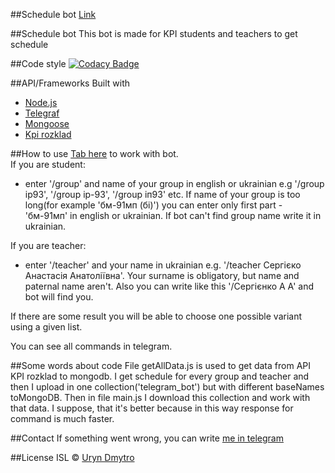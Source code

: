 ##Schedule bot
[Link](https://t.me/aefioiefjsrhfbsbjbot)

##Schedule bot
This bot is made for KPI students and teachers to get schedule

##Code style
[![Codacy Badge](https://app.codacy.com/project/badge/Grade/9d9ff174b6cf44d3a577853bb9928d34)](https://www.codacy.com/manual/tedi4t/telegram_bot?utm_source=github.com&amp;utm_medium=referral&amp;utm_content=tedi4t/telegram_bot&amp;utm_campaign=Badge_Grade)

##API/Frameworks
Built with
+ [Node.js](https://nodejs.org/uk/)
+ [Telegraf](https://telegraf.js.org/#/)
+ [Mongoose](https://github.com/Automattic/mongoose)
+ [Kpi rozklad](https://api.rozklad.org.ua/)

##How to use
[Tab here](https://t.me/aefioiefjsrhfbsbjbot) to work with bot. <br>
If you are student:
+ enter '/group' and name of your group in english or ukrainian e.g 
'/group ip93', '/group ip-93', '/group iп93' etc. If name of your group
 is too long(for example 'бм-91мп (бі)') you can enter only first 
 part - 'бм-91мп' in english or ukrainian. If bot can't find group name 
 write it in ukrainian.

If you are teacher:
+ enter '/teacher' and your name in ukrainian e.g. '/teacher Сергієко 
Анастасія Анатоліївна'. Your surname is obligatory, but name and paternal name 
aren't. Also you can write like this '/Сергієнко А А' and bot will find you.

If there are some result you will be able to choose one possible variant 
using a given list.

You can see all commands in telegram. 

##Some words about code
File getAllData.js is used to get data from API KPI rozklad to mongodb. I get
 schedule for every group and teacher and then I upload in one 
 collection('telegram_bot') but with different baseNames toMongoDB. Then in 
 file main.js I download this collection and work with that data. I suppose,
 that it's better because in this way response for command is much faster.

##Contact
If something went wrong, you can write [me in telegram](https://t.me/tedi4t)

##License
ISL © [Uryn Dmytro](https://github.com/tedi4t)

